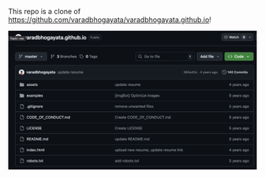 This repo is a clone of https://github.com/varadbhogayata/varadbhogayata.github.io!

![Repo Screenshot](assets/repo-screenshot.png)